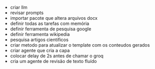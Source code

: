  - criar llm
 - revisar prompts
 - importar pacote que altera arquivos docx
 - definir todas as tarefas com memória
 - definir ferramenta de pesquisa google
 - definir ferramenta wikipedia
 - pesquisa artigos cientificos
 - criar metodo para atualizar o template com os conteudos gerados
 - criar agente que cria a capa
 - colocar delay de 2s antes de chamar o groq
 - cria um agente de revisão de texto fluído